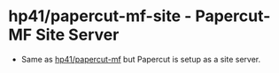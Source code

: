 # hp41/papercut-mf-site - Papercut-MF Site Server

- Same as [hp41/papercut-mf](https://github.com/HP41/docker-papercut/application-server) but Papercut is setup as a site server.